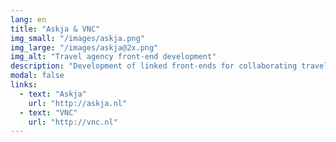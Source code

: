 ```yaml
---
lang: en
title: "Askja & VNC"
img_small: "/images/askja.png"
img_large: "/images/askja@2x.png"
img_alt: "Travel agency front-end development"
description: "Development of linked front-ends for collaborating travel agencies (@[TG](http://tweedegolf.nl))."
modal: false
links:
  - text: "Askja"
    url: "http://askja.nl"
  - text: "VNC"
    url: "http://vnc.nl"
---
```

